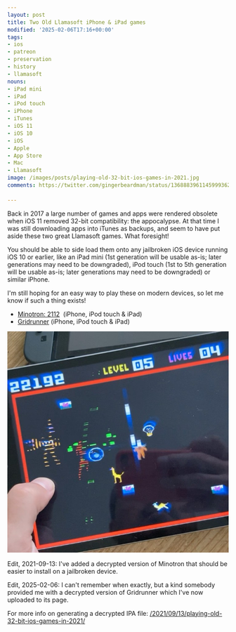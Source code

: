 ```yaml
---
layout: post
title: Two Old Llamasoft iPhone & iPad games
modified: '2025-02-06T17:16+00:00'
tags:
- ios
- patreon
- preservation
- history
- llamasoft
nouns:
- iPad mini
- iPad
- iPod touch
- iPhone
- iTunes
- iOS 11
- iOS 10
- iOS
- Apple
- App Store
- Mac
- Llamasoft
image: /images/posts/playing-old-32-bit-ios-games-in-2021.jpg
comments: https://twitter.com/gingerbeardman/status/1368883961145999362

---
```


Back in 2017 a large number of games and apps were rendered obsolete when iOS 11 removed 32-bit compatibility: the appocalypse. At that time I was still downloading apps into iTunes as backups, and seem to have put aside these two great Llamasoft games. What foresight!

You should be able to side load them onto any jailbroken iOS device running iOS 10 or earlier, like an iPad mini (1st generation will be usable as-is; later generations may need to be downgraded), iPod touch (1st to 5th generation will be usable as-is; later generations may need to be downgraded) or similar iPhone.

I'm still hoping for an easy way to play these on modern devices, so let me know if such a thing exists!

- [Minotron: 2112](https://archive.org/details/minotron-2112)  (iPhone, iPod touch & iPad)
- [Gridrunner](https://archive.org/details/gridrunner-ios) (iPhone, iPod touch & iPad)

![IMG](/images/posts/playing-old-32-bit-ios-games-in-2021.jpg)

Edit, 2021-09-13: I've added a decrypted version of Minotron that should be easier to install on a jailbroken device. 

Edit, 2025-02-06: I can't remember when exactly, but a kind somebody provided me with a decrypted version of Gridrunner which I've now uploaded to its page.

For more info on generating a decrypted IPA file: [/2021/09/13/playing-old-32-bit-ios-games-in-2021/](/2021/09/13/playing-old-32-bit-ios-games-in-2021/) 
